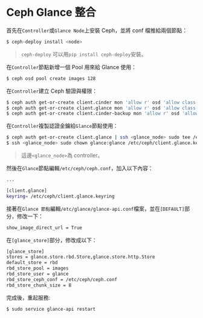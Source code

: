 # Ceph Glance 整合
首先在```Controller```或```Glance Node```上安裝 Ceph，並將 conf 檔推給兩個節點：
```sh
$ ceph-deploy install <node>
```
> ```ceph-deploy``` 可以用```pip install ceph-deploy```安裝。

在```Controller```節點新增一個 Pool 用來給 Glance 使用：
```sh
$ ceph osd pool create images 128
```

在```Controller```建立 Ceph 驗證與權限：
```sh
$ ceph auth get-or-create client.cinder mon 'allow r' osd 'allow class-read object_prefix rbd_children, allow rwx pool=volumes, allow rwx pool=vms, allow rx pool=images'
$ ceph auth get-or-create client.glance mon 'allow r' osd 'allow class-read object_prefix rbd_children, allow rwx pool=images'
$ ceph auth get-or-create client.cinder-backup mon 'allow r' osd 'allow class-read object_prefix rbd_children, allow rwx pool=backups'
```

在```Controller```複製認證金鑰給```Glance```節點使用：
```sh
$ ceph auth get-or-create client.glance | ssh <glance_node> sudo tee /etc/ceph/client.glance.keyring
$ ssh <glance_node> sudo chown glance:glance /etc/ceph/client.glance.keyring
```
> 這邊```<glance_node>```為 controller。

然後在```Glance```節點編輯```/etc/ceph/ceph.conf```，加入以下內容：
```sh
...

[client.glance]
keyring= /etc/ceph/client.glance.keyring
```

接著在```Glance 節點```編輯```/etc/glance/glance-api.conf```檔案，並在```[DEFAULT]```部分，修改一下：
```sh
show_image_direct_url = True
```

在```[glance_store]```部分，修改成以下：
```sh
[glance_store]
stores = glance.store.rbd.Store,glance.store.http.Store
default_store = rbd
rbd_store_pool = images
rbd_store_user = glance
rbd_store_ceph_conf = /etc/ceph/ceph.conf
rbd_store_chunk_size = 8
```

完成後，重起服務:
```sh
$ sudo service glance-api restart
```
